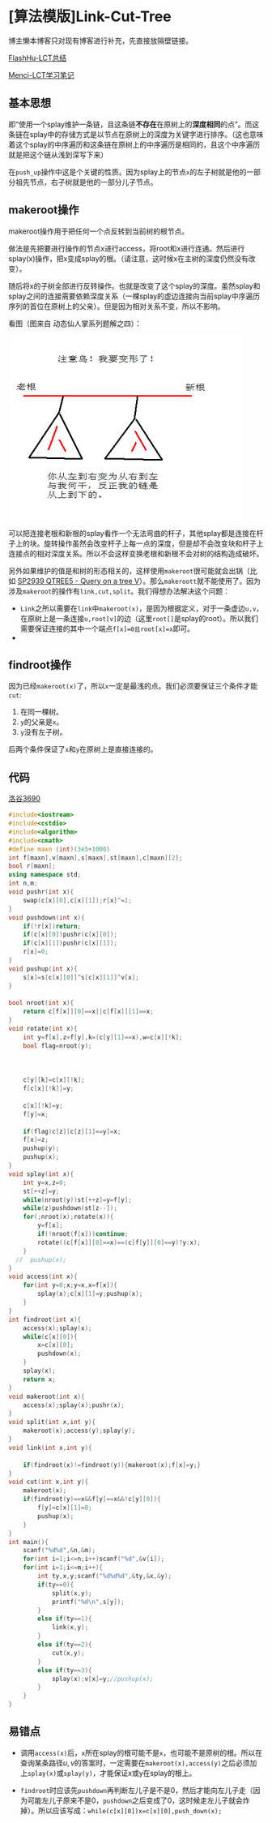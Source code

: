 # [算法模版]Link-Cut-Tree

博主懒本博客只对现有博客进行补充，先直接放隔壁链接。

[FlashHu-LCT总结](https://www.cnblogs.com/flashhu/p/8324551.html)

[Menci-LCT学习笔记](https://oi.men.ci/link-cut-tree-notes/)

## 基本思想

即“使用一个splay维护一条链，且这条链**不存在**在原树上的**深度相同**的点”。而这条链在splay中的存储方式是以节点在原树上的深度为关键字进行排序。（这也意味着这个splay的中序遍历和这条链在原树上的中序遍历是相同的，且这个中序遍历就是把这个链从浅到深写下来）

在`push_up`操作中这是个关键的性质。因为splay上的节点`x`的左子树就是他的一部分祖先节点，右子树就是他的一部分儿子节点。

## makeroot操作

makeroot操作用于把任何一个点反转到当前树的根节点。

做法是先把要进行操作的节点x进行access，将root和x进行连通。然后进行splay(x)操作，把x变成splay的根。（请注意，这时候x在主树的深度仍然没有改变）。

随后将x的子树全部进行反转操作。也就是改变了这个splay的深度。虽然splay和splay之间的连接需要依赖深度关系（一棵splay的虚边连接向当前splay中序遍历序列的首位在原树上的父亲）。但是因为相对关系不变，所以不影响。

看图（图来自 动态仙人掌系列题解之四）：

![LCT-1](pic/LCT-1.png)

可以把连接老根和新根的splay看作一个无法弯曲的杆子，其他splay都是连接在杆子上的块。旋转操作虽然会改变杆子上每一点的深度，但是却不会改变块和杆子上连接点的相对深度关系。所以不会这样变换老根和新根不会对树的结构造成破坏。

另外如果维护的值是和树的形态相关的，这样使用`makeroot`很可能就会出锅（比如 [SP2939 QTREE5 - Query on a tree V](https://www.luogu.com.cn/problem/SP2939)）。那么`makeroott`就不能使用了。因为涉及`makeroot`的操作有`link,cut,split`。我们得想办法解决这个问题：

- `Link`之所以需要在`link`中`makeroot(x)`，是因为根据定义，对于一条虚边`u,v`，在原树上是一条连接`u,root[v]`的边（这里`root[]`是splay的root）。所以我们需要保证连接的其中一个端点`f[x]=0且root[x]=x`即可。
- 

## findroot操作

因为已经`makeroot(x)`了，所以`x`一定是最浅的点。我们必须要保证三个条件才能`cut`:

1. 在同一棵树。
2. `y`的父亲是`x`。
3. `y`没有左子树。

后两个条件保证了`x`和`y`在原树上是直接连接的。

## 代码

[洛谷3690](https://www.luogu.org/problemnew/show/P3690)

```cpp
#include<iostream>
#include<cstdio>
#include<algorithm>
#include<cmath>
#define maxn (int)(3e5+1000)
int f[maxn],v[maxn],s[maxn],st[maxn],c[maxn][2];
bool r[maxn];
using namespace std;
int n,m;
void pushr(int x){
    swap(c[x][0],c[x][1]);r[x]^=1;
}
void pushdown(int x){
    if(!r[x])return;
    if(c[x][0])pushr(c[x][0]);
    if(c[x][1])pushr(c[x][1]);
    r[x]=0;
}
void pushup(int x){
    s[x]=s[c[x][0]]^s[c[x][1]]^v[x];
}

bool nroot(int x){
    return c[f[x]][0]==x||c[f[x]][1]==x;
}
void rotate(int x){
    int y=f[x],z=f[y],k=(c[y][1]==x),w=c[x][!k];
    bool flag=nroot(y);



    c[y][k]=c[x][!k];
    f[c[x][!k]]=y;

    c[x][!k]=y;
    f[y]=x;

    if(flag)c[z][c[z][1]==y]=x;
    f[x]=z;
    pushup(y);
    pushup(x);
}
void splay(int x){
    int y=x,z=0;
    st[++z]=y;
    while(nroot(y))st[++z]=y=f[y];
    while(z)pushdown(st[z--]);
    for(;nroot(x);rotate(x)){
        y=f[x];
        if(!nroot(f[x]))continue;
        rotate((c[f[x]][0]==x)==(c[f[y]][0]==y)?y:x);
    }
  //  pushup(x);
}
void access(int x){
    for(int y=0;x;y=x,x=f[x]){
        splay(x);c[x][1]=y;pushup(x);
    }
}
int findroot(int x){
    access(x);splay(x);
    while(c[x][0]){
        x=c[x][0];
        pushdown(x);
    }
    splay(x);
    return x;
}
void makeroot(int x){
    access(x);splay(x);pushr(x);
}
void split(int x,int y){
    makeroot(x);access(y);splay(y);
}
void link(int x,int y){

    if(findroot(x)!=findroot(y)){makeroot(x);f[x]=y;}
}
void cut(int x,int y){
    makeroot(x);
    if(findroot(y)==x&&f[y]==x&&!c[y][0]){
        f[y]=c[x][1]=0;
        pushup(x);
    }
}
int main(){
    scanf("%d%d",&n,&m);
    for(int i=1;i<=n;i++)scanf("%d",&v[i]);
    for(int i=1;i<=m;i++){
        int ty,x,y;scanf("%d%d%d",&ty,&x,&y);
        if(ty==0){
            split(x,y);
            printf("%d\n",s[y]);
        }
        else if(ty==1){
            link(x,y);
        }
        else if(ty==2){
            cut(x,y);
        }
        else if(ty==3){
            splay(x);v[x]=y;//pushup(x);
        }
    }
}
```

## 易错点

- 调用`access(x)`后，`x`所在splay的根可能不是`x`，也可能不是原树的根。所以在查询某条路径$u,v$的答案时，一定需要在`makeroot(x),access(y)`之后必须加上`splay(x)`或`splay(y)`，才能保证x或y在splay的根上。

- `findroot`时应该先`pushdown`再判断左儿子是不是0，然后才能向左儿子走（因为可能左儿子原来不是0，`pushdown`之后变成了0，这时候走左儿子就会炸掉）。所以应该写成：`while(c[x][0])x=c[x][0],push_down(x);`